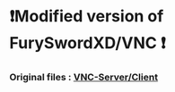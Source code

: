 # ❗Modified version of FurySwordXD/VNC ❗

### Original files : [VNC-Server/Client](https://github.com/FurySwordXD/VNC)
